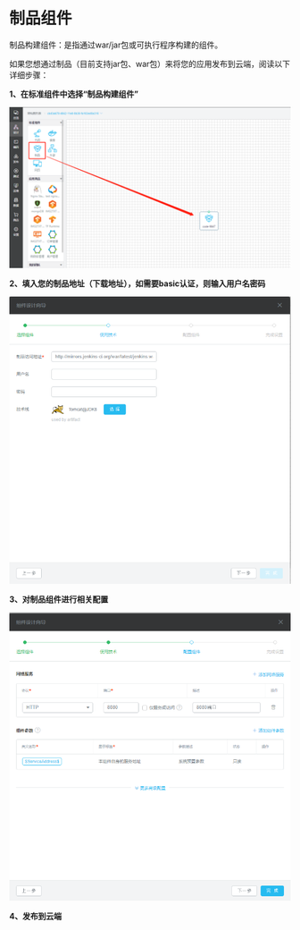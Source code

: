 # 制品组件

制品构建组件：是指通过war/jar包或可执行程序构建的组件。

如果您想通过制品（目前支持jar包、war包）来将您的应用发布到云端，阅读以下详细步骤：

**1、在标准组件中选择“制品构建组件”**

![](/assets/import99.png)

**2、填入您的制品地址（下载地址），如需要basic认证，则输入用户名密码**

![](/assets/import100.png)

**3、对制品组件进行相关配置**

![](/assets/import101.png)

**4、发布到云端**

